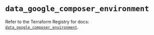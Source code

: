 # `data_google_composer_environment`

Refer to the Terraform Registry for docs: [`data_google_composer_environment`](https://registry.terraform.io/providers/hashicorp/google/6.8.0/docs/data-sources/composer_environment).
